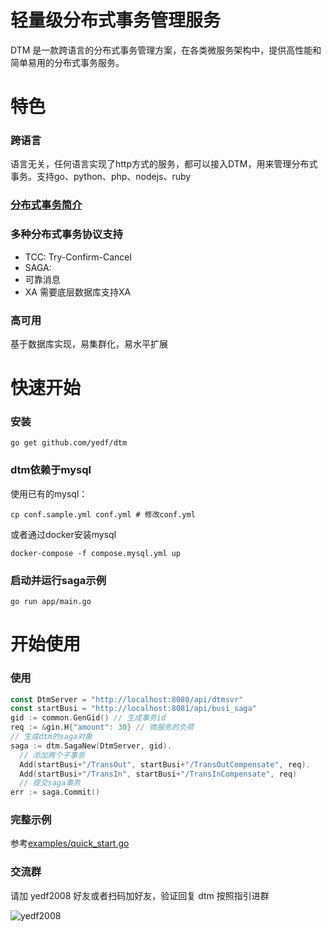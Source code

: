 # 轻量级分布式事务管理服务
DTM 是一款跨语言的分布式事务管理方案，在各类微服务架构中，提供高性能和简单易用的分布式事务服务。
# 特色
### 跨语言
语言无关，任何语言实现了http方式的服务，都可以接入DTM，用来管理分布式事务。支持go、python、php、nodejs、ruby
### [分布式事务简介](./intro-xa.md)
### 多种分布式事务协议支持
  * TCC: Try-Confirm-Cancel
  * SAGA:
  * 可靠消息
  * XA 需要底层数据库支持XA
### 高可用
基于数据库实现，易集群化，易水平扩展
# 快速开始
### 安装
`go get github.com/yedf/dtm`
### dtm依赖于mysql

使用已有的mysql：  

`cp conf.sample.yml conf.yml # 修改conf.yml`  

或者通过docker安装mysql  

`docker-compose -f compose.mysql.yml up`
### 启动并运行saga示例
`go run app/main.go`

# 开始使用

### 使用
``` go
const DtmServer = "http://localhost:8080/api/dtmsvr"
const startBusi = "http://localhost:8081/api/busi_saga"
gid := common.GenGid() // 生成事务id
req := &gin.H{"amount": 30} // 微服务的负荷
// 生成dtm的saga对象
saga := dtm.SagaNew(DtmServer, gid).
  // 添加两个子事务
  Add(startBusi+"/TransOut", startBusi+"/TransOutCompensate", req).
  Add(startBusi+"/TransIn", startBusi+"/TransInCompensate", req)
  // 提交saga事务
err := saga.Commit()
```
### 完整示例
参考[examples/quick_start.go](./examples/quick_start.go)

### 交流群
请加 yedf2008 好友或者扫码加好友，验证回复 dtm 按照指引进群  

![yedf2008](http://service.ivydad.com/cover/dubbingd9af238e-a2a7-e9fa-1267-cc757c83e834.jpeg)